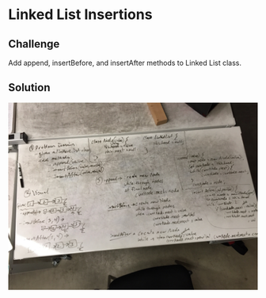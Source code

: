 # Linked List Insertions


## Challenge
Add append, insertBefore, and insertAfter methods to Linked List class.

## Solution
![](../assets/ll_insertions.jpg)

